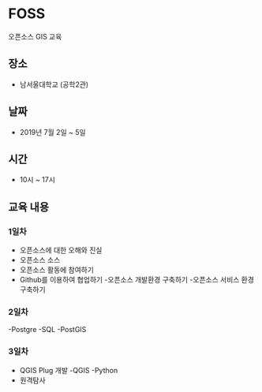 ﻿# FOSS
오픈소스 GIS 교육

## 장소
 - 남서울대학교 (공학2관)
 
## 날짜 
 - 2019년 7월 2일 ~ 5일 
 
## 시간
 - 10시 ~ 17시

## 교육 내용
### 1일차
- 오픈소스에 대한 오해와 진실
- 오픈소스 소스
- 오픈소스 활동에 참여하기
- Github를 이용하여 협업하기
-오픈소스 개발환경 구축하기
-오픈소스 서비스 환경 구축하기

### 2일차
-Postgre
-SQL
-PostGIS

### 3일차
- QGIS Plug 개발
-QGIS
-Python
- 원격탐사
